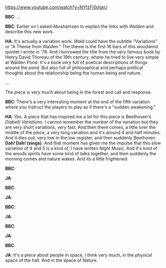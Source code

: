 <https://www.youtube.com/watch?v=NYfzFI0dgeU>

**BBC**: ... 

**BBC**: Earlier on I asked Abrahamsen to explain the links with *Walden* and describe this new work.

**HA**: It's actually a variation work. *Wald* could have the subtitle "Variations" or "A Theme from Walden." The theme is the first 16 bars of this woodwind quintet I wrote in '78. And I borrowed the title from the very famous book by Henry David Thoreau of the 19th century, where he tried to live very simple at Walden Pond. It's a book very full of poetical descriptions of things around the pond. But also full of philosophical and perhaps political thoughts about the relationship being the human being and nature.

...

The piece is very much about being in the forest and call and response.

**BBC**: There's a very interesting moment at the end of the fifth variation where you instruct the players to play as if there's a "sudden awakening."

**HA**: Yes. A piece that has inspired me a lot for this piece is Beethoven's *Diabelli Variations*. I cannot remember the number of the variation but they are very short variations, very fast. And then there comes, a little over the middle of the piece, a very long variation and it's around 4 and half minutes. And it dies out, very low in the low register, and then suddenly Beethoven **Dah! Dah! (sings)**. And that moment has given me the impulse that this slow variation of 4 and 5 is a kind of, I have written Night Music. And it's kind of the woods spirits have some kind of talks together, and then suddenly the morning comes and nature wakes. And its a little frightened.

**BBC**:

**JA**:

**BBC**:

**JA**:

**BBC**:

**JA**:

**BBC**:

**JA**:

**BBC**:

**JA**: It's a piece about people in space, I think very much, in the physical space of the hall. And in the space of Nature.
